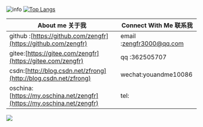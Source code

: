 ![info](https://github-readme-stats.vercel.app/api?username=zengfr&show_icons=true&hide=prs&hide_border=true&count_private=true&theme=default_repocard&include_all_commits=true&hide_title=false&hide_rank=false)
[![Top Langs](https://github-readme-stats.vercel.app/api/top-langs/?username=zengfr&hide_border=true&layout=compact&text_color=151515&bg_color=fefefe&hide_title=false&card_width=210)](https://github.com/zengfr)

| About me 关于我  | Connect With Me 联系我           |
| ------- | ---------------- |
| github :[https://github.com/zengfr](https://github.com/zengfr)    | email :zengfr3000@qq.com |
| gitee:[https://gitee.com/zengfr](https://gitee.com/zengfr)    | qq    :362505707 |
| csdn:[http://blog.csdn.net/zfrong](http://blog.csdn.net/zfrong)    | wechat:youandme10086 |
| oschina:[https://my.oschina.net/zengfr](https://my.oschina.net/zengfr)    | tel: |
<img src="https://visitor-badge.laobi.icu/badge?page_id=zengfr" id="counter">
<!--
**zengfr/zengfr** is a ✨ _special_ ✨ repository because its `README.md` (this file) appears on your GitHub profile.
### About me 关于我
- [https://github.com/zengfr](https://github.com/zengfr)
- [https://gitee.com/zengfr](https://gitee.com/zengfr)
- [http://blog.csdn.net/zfrong](http://blog.csdn.net/zfrong)
- [https://my.oschina.net/zengfr](https://my.oschina.net/zengfr)
### Connect With Me 联系我
- email :zengfr3000@qq.com
- qq    :362505707
- wechat:youandme10086
Here are some ideas to get you started:

- 🔭 I’m currently working on ...
- 🌱 I’m currently learning ...
- 👯 I’m looking to collaborate on ...
- 🤔 I’m looking for help with ...
- 💬 Ask me about ...
- 📫 How to reach me: ...
- 😄 Pronouns: ...
- ⚡ Fun fact: ...
-->
